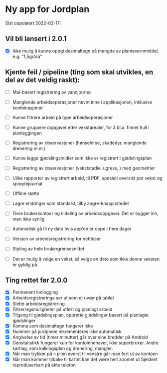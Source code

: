 # Ny app for Jordplan

Sist oppdatert 2022-02-17:

## Vil bli lansert i 2.0.1
- [X] Ikke mulig å kunne oppgi desimaltegn på mengde av plantevernmiddel, e.g. "1,5gr/da"

## Kjente feil / pipeline (ting som skal utvikles, en del av det veldig raskt):
- [ ] Mal-basert registrering av vannjournal
- [ ] Manglende arbeidsoperasjoner nevnt inne i applikasjonen, inklusive kombinasjoner
- [ ] Kunne filtrere arbeid på type arbeidsoperasjoner
- [ ] Kunne gruppere oppgaver etter vekstarealer, for å bl.a. finnet hull i planleggingen
- [ ] Registrering av observasjoner (hønsehirse, skadedyr, manglende drenering m.m.)
- [ ] Kunne legge gjødslingsmidler som ikke er registrert i gjødslingsplan
- [ ] Registrering av observasjoner (vekststadie, ugress, ) med geometrier
- [ ] Ulike rapporter av registrert arbeid, til PDF, spesielt oversikt per vekst og sprøytejournal
- [ ] Offline støtte
- [ ] Lagre endringer som standard, tilby angre-knapp istedet
- [ ] Flere brukerkontoer og tildeling av arbeidsoppgaver. Det er bygget inn, men ikke synlig
- [ ] Automatisk gå til ny dato hvis app'en er oppe i flere dager
- [ ] Versjon av arbeidsregistrering for nettleser
- [ ] Styling av hele brukergrensesnittet
- [ ] Det er mulig å velge en vekst, så velge en dato som ikke denne veksten er gyldig på


## Ting rettet før 2.0.0
- [X] Permanent innlogging
- [X] Arbeidsregistreringa ser ut som et uvær på tablet
- [X] Slette arbeidsregistrering
- [X] Filtreringsmuligheter på utført og planlagt arbeid
- [X] Tilgang til gjødslingsplan, opprette gjødslinger basert på planlagte gjødslinger
- [X] Komma som desimaltegn fungerer ikke
- [X] Nummer på jordprøve inkrementeres ikke automatisk
- [X] Angivelse av tid (timer:minutter) går over sine bredder på Android
- [X] Geostatistikk fungerer kun for kontoinnehaver, ikke superbruker. Andre kartlag, som kalkingsplan og drenering, mangler.
- [X] Når man trykker på `<` pilen øverst til venstre går man fort ut av kontoen
- [X] Når man kommer tilbake til kartet kan det være helt zoomet ut Sjeldent reproduserbart på ekte telefon
